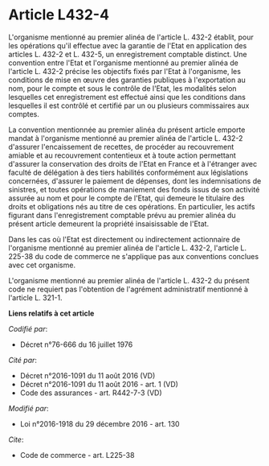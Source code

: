 # Article L432-4

L'organisme mentionné au premier alinéa de l'article L. 432-2 établit, pour les opérations qu'il effectue avec la garantie de
l'Etat en application des articles L. 432-2 et L. 432-5, un enregistrement comptable distinct. Une convention entre l'Etat et
l'organisme mentionné au premier alinéa de l'article L. 432-2 précise les objectifs fixés par l'Etat à l'organisme, les
conditions de mise en œuvre des garanties publiques à l'exportation au nom, pour le compte et sous le contrôle de l'Etat, les
modalités selon lesquelles cet enregistrement est effectué ainsi que les conditions dans lesquelles il est contrôlé et
certifié par un ou plusieurs commissaires aux comptes. 

La convention mentionnée au premier alinéa du présent article emporte mandat à l'organisme mentionné au premier alinéa de
l'article L. 432-2 d'assurer l'encaissement de recettes, de procéder au recouvrement amiable et au recouvrement contentieux
et à toute action permettant d'assurer la conservation des droits de l'Etat en France et à l'étranger avec faculté de
délégation à des tiers habilités conformément aux législations concernées, d'assurer  le paiement de dépenses, dont les
indemnisations de sinistres, et toutes opérations de maniement des fonds issus de son activité assurée au nom et pour le
compte de l'Etat, qui demeure le titulaire des droits et obligations nés au titre de ces opérations. En particulier, les
actifs figurant dans l'enregistrement comptable prévu au premier alinéa du présent article demeurent la propriété
insaisissable de l'Etat. 

Dans les cas où l'Etat est directement ou indirectement actionnaire de l'organisme mentionné au premier alinéa de l'article
L. 432-2, l'article L. 225-38 du code de commerce ne s'applique pas aux conventions conclues avec cet organisme.

L'organisme mentionné au premier alinéa de l'article L. 432-2 du présent code ne requiert pas l'obtention de l'agrément
administratif mentionné à l'article L. 321-1.

**Liens relatifs à cet article**

_Codifié par_:

  - Décret n°76-666 du 16 juillet 1976

_Cité par_:

  - Décret n°2016-1091 du 11 août 2016 (VD)
  - Décret n°2016-1091 du 11 août 2016 - art. 1 (VD)
  - Code des assurances - art. R442-7-3 (VD)

_Modifié par_:

  - Loi n°2016-1918 du 29 décembre 2016 - art. 130

_Cite_:

  - Code de commerce - art. L225-38
